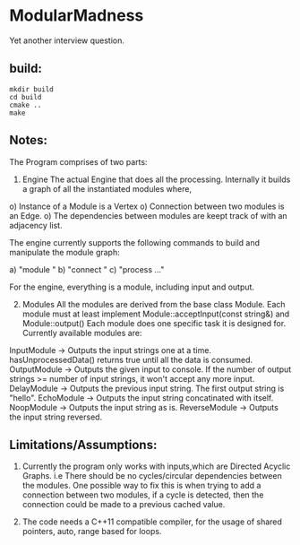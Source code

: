 ModularMadness
==============

Yet another interview question.


build:
------

    mkdir build
    cd build
    cmake ..
    make

Notes:
------

The Program comprises of two parts:
1) Engine
The actual Engine that does all the processing.
Internally it builds a graph of all the instantiated modules where,

  o) Instance of a Module is a Vertex
  o) Connection between two modules is an Edge.
  o) The dependencies between modules are keept track of with an adjacency list.

The engine currently supports the following commands to build and manipulate the module graph:

  a) "module <name> <type>"
  b) "connect <module1> <module2>"
  c) "process <string1> <string2> <string3> ..."

For the engine, everything is a module, including input and output.
 
 2) Modules
 All the modules are derived from the base class Module. Each module must at least implement Module::acceptInput(const string&) and Module::output()
 Each module does one specific task it is designed for. Currently available modules are:
 
   InputModule   -> Outputs the input strings one at a time. hasUnprocessedData() returns true until all the data is consumed.
   OutputModule  -> Outputs the given input to console. If the number of output strings >= number of input strings, it won't accept any more input.
   DelayModule   -> Outputs the previous input string. The first output string is "hello".
   EchoModule    -> Outputs the input string concatinated with itself.
   NoopModule    -> Outputs the input string as is.
   ReverseModule -> Outputs the input string reversed.

Limitations/Assumptions:
------------------------

  1) Currently the program only works with inputs,which are Directed Acyclic Graphs. 
   i.e There should be no cycles/circular dependencies between the modules.
   One possible way to fix this is when trying to add a connection between two modules,
   if a cycle is detected, then the connection could be made to a previous cached value.
   
  2) The code needs a C++11 compatible compiler, for the usage of shared pointers, auto, range based for loops.